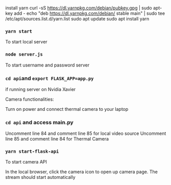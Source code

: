 install yarn
curl -sS https://dl.yarnpkg.com/debian/pubkey.gpg | sudo apt-key add -
echo "deb https://dl.yarnpkg.com/debian/ stable main" | sudo tee /etc/apt/sources.list.d/yarn.list
sudo apt update
sudo apt install yarn

### `yarn start`

To start local server

### `node server.js`

To start username and password server

### `cd api`and `export FLASK_APP=app.py`
if running server on Nvidia Xavier

Camera functionalities:

Turn on power and connect thermal camera to your laptop

### `cd api` and access main.py

Uncomment line 84 and comment line 85 for local video source
Uncomment line 85 and comment line 84 for Thermal Camera

### `yarn start-flask-api`

To start camera API

In the local browser, click the camera icon to open up camera page. The stream should start automatically
